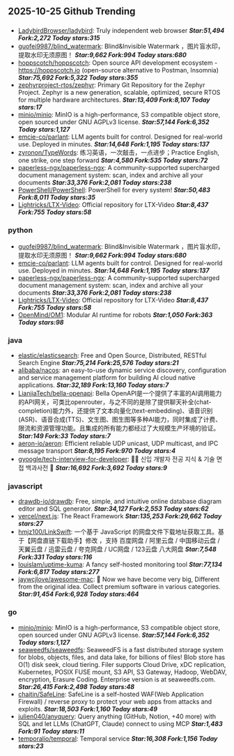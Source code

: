 ## 2025-10-25 Github Trending

### 
* [LadybirdBrowser/ladybird](https://github.com/LadybirdBrowser/ladybird): Truly independent web browser ***Star:51,494 Fork:2,272 Today stars:315***
* [guofei9987/blind_watermark](https://github.com/guofei9987/blind_watermark): Blind&Invisible Watermark ，图片盲水印，提取水印无须原图！ ***Star:9,662 Fork:994 Today stars:680***
* [hoppscotch/hoppscotch](https://github.com/hoppscotch/hoppscotch): Open source API development ecosystem - https://hoppscotch.io (open-source alternative to Postman, Insomnia) ***Star:75,692 Fork:5,322 Today stars:355***
* [zephyrproject-rtos/zephyr](https://github.com/zephyrproject-rtos/zephyr): Primary Git Repository for the Zephyr Project. Zephyr is a new generation, scalable, optimized, secure RTOS for multiple hardware architectures. ***Star:13,409 Fork:8,107 Today stars:17***
* [minio/minio](https://github.com/minio/minio): MinIO is a high-performance, S3 compatible object store, open sourced under GNU AGPLv3 license. ***Star:57,144 Fork:6,352 Today stars:1,127***
* [emcie-co/parlant](https://github.com/emcie-co/parlant): LLM agents built for control. Designed for real-world use. Deployed in minutes. ***Star:14,648 Fork:1,195 Today stars:137***
* [zyronon/TypeWords](https://github.com/zyronon/TypeWords): 练习英语，一次敲击，一点进步；Practice English, one strike, one step forward ***Star:4,580 Fork:535 Today stars:72***
* [paperless-ngx/paperless-ngx](https://github.com/paperless-ngx/paperless-ngx): A community-supported supercharged document management system: scan, index and archive all your documents ***Star:33,376 Fork:2,081 Today stars:238***
* [PowerShell/PowerShell](https://github.com/PowerShell/PowerShell): PowerShell for every system! ***Star:50,483 Fork:8,011 Today stars:35***
* [Lightricks/LTX-Video](https://github.com/Lightricks/LTX-Video): Official repository for LTX-Video ***Star:8,437 Fork:755 Today stars:58***

### python
* [guofei9987/blind_watermark](https://github.com/guofei9987/blind_watermark): Blind&Invisible Watermark ，图片盲水印，提取水印无须原图！ ***Star:9,662 Fork:994 Today stars:680***
* [emcie-co/parlant](https://github.com/emcie-co/parlant): LLM agents built for control. Designed for real-world use. Deployed in minutes. ***Star:14,648 Fork:1,195 Today stars:137***
* [paperless-ngx/paperless-ngx](https://github.com/paperless-ngx/paperless-ngx): A community-supported supercharged document management system: scan, index and archive all your documents ***Star:33,376 Fork:2,081 Today stars:238***
* [Lightricks/LTX-Video](https://github.com/Lightricks/LTX-Video): Official repository for LTX-Video ***Star:8,437 Fork:755 Today stars:58***
* [OpenMind/OM1](https://github.com/OpenMind/OM1): Modular AI runtime for robots ***Star:1,050 Fork:363 Today stars:98***

### java
* [elastic/elasticsearch](https://github.com/elastic/elasticsearch): Free and Open Source, Distributed, RESTful Search Engine ***Star:75,214 Fork:25,576 Today stars:21***
* [alibaba/nacos](https://github.com/alibaba/nacos): an easy-to-use dynamic service discovery, configuration and service management platform for building AI cloud native applications. ***Star:32,189 Fork:13,160 Today stars:7***
* [LianjiaTech/bella-openapi](https://github.com/LianjiaTech/bella-openapi): Bella OpenAPI是一个提供了丰富的AI调用能力的API网关，可类比openrouter，与之不同的是除了提供聊天补全(chat-completion)能力外，还提供了文本向量化(text-embedding)、语音识别(ASR)、语音合成(TTS)、文生图、图生图等多种AI能力，同时集成了计费、限流和资源管理功能。且集成的所有能力都经过了大规模生产环境的验证。 ***Star:149 Fork:33 Today stars:7***
* [aeron-io/aeron](https://github.com/aeron-io/aeron): Efficient reliable UDP unicast, UDP multicast, and IPC message transport ***Star:8,195 Fork:970 Today stars:4***
* [gyoogle/tech-interview-for-developer](https://github.com/gyoogle/tech-interview-for-developer): 👶🏻 신입 개발자 전공 지식 & 기술 면접 백과사전 📖 ***Star:16,692 Fork:3,692 Today stars:9***

### javascript
* [drawdb-io/drawdb](https://github.com/drawdb-io/drawdb): Free, simple, and intuitive online database diagram editor and SQL generator. ***Star:34,127 Fork:2,553 Today stars:62***
* [vercel/next.js](https://github.com/vercel/next.js): The React Framework ***Star:135,253 Fork:29,662 Today stars:27***
* [hmjz100/LinkSwift](https://github.com/hmjz100/LinkSwift): 一个基于 JavaScript 的网盘文件下载地址获取工具。基于【网盘直链下载助手】修改 ，支持 百度网盘 / 阿里云盘 / 中国移动云盘 / 天翼云盘 / 迅雷云盘 / 夸克网盘 / UC网盘 / 123云盘 八大网盘 ***Star:7,548 Fork:331 Today stars:116***
* [louislam/uptime-kuma](https://github.com/louislam/uptime-kuma): A fancy self-hosted monitoring tool ***Star:77,134 Fork:6,817 Today stars:277***
* [jaywcjlove/awesome-mac](https://github.com/jaywcjlove/awesome-mac):  Now we have become very big, Different from the original idea. Collect premium software in various categories. ***Star:91,454 Fork:6,928 Today stars:464***

### go
* [minio/minio](https://github.com/minio/minio): MinIO is a high-performance, S3 compatible object store, open sourced under GNU AGPLv3 license. ***Star:57,144 Fork:6,352 Today stars:1,127***
* [seaweedfs/seaweedfs](https://github.com/seaweedfs/seaweedfs): SeaweedFS is a fast distributed storage system for blobs, objects, files, and data lake, for billions of files! Blob store has O(1) disk seek, cloud tiering. Filer supports Cloud Drive, xDC replication, Kubernetes, POSIX FUSE mount, S3 API, S3 Gateway, Hadoop, WebDAV, encryption, Erasure Coding. Enterprise version is at seaweedfs.com. ***Star:26,415 Fork:2,498 Today stars:48***
* [chaitin/SafeLine](https://github.com/chaitin/SafeLine): SafeLine is a self-hosted WAF(Web Application Firewall) / reverse proxy to protect your web apps from attacks and exploits. ***Star:18,503 Fork:1,160 Today stars:49***
* [julien040/anyquery](https://github.com/julien040/anyquery): Query anything (GitHub, Notion, +40 more) with SQL and let LLMs (ChatGPT, Claude) connect to using MCP ***Star:1,483 Fork:91 Today stars:11***
* [temporalio/temporal](https://github.com/temporalio/temporal): Temporal service ***Star:16,308 Fork:1,156 Today stars:23***
